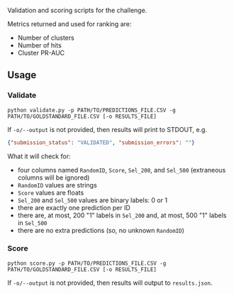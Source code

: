 Validation and scoring scripts for the challenge.

Metrics returned and used for ranking are:

- Number of clusters
- Number of hits
- Cluster PR-AUC

## Usage

### Validate

```text
python validate.py -p PATH/TO/PREDICTIONS_FILE.CSV -g PATH/TO/GOLDSTANDARD_FILE.CSV [-o RESULTS_FILE]
```
If `-o/--output` is not provided, then results will print to STDOUT, e.g.

```json
{"submission_status": "VALIDATED", "submission_errors": ""}
```

What it will check for:

- four columns named `RandomID`, `Score`, `Sel_200`, and `Sel_500` (extraneous columns will be ignored)
- `RandomID` values are strings
- `Score` values are floats
- `Sel_200` and `Sel_500` values are binary labels: 0 or 1
- there are exactly one prediction per ID
- there are, at most, 200 "1" labels in `Sel_200` and, at most, 500 "1" labels in `Sel_500`
- there are no extra predictions (so, no unknown `RandomID`)

### Score

```text
python score.py -p PATH/TO/PREDICTIONS_FILE.CSV -g PATH/TO/GOLDSTANDARD_FILE.CSV [-o RESULTS_FILE]
```

If `-o/--output` is not provided, then results will output to `results.json`.

